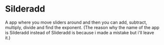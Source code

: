 # Silderadd
A app where you move sliders around and then you can add, subtract, multiply, divide and find the exponent. (The reason why the name of the app is Silderadd instead of Slideradd is because i made a mistake but i'll leave it.)
